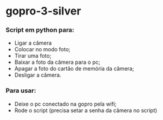 # gopro-3-silver

### Script em python para:
- Ligar a câmera
- Colocar no modo foto;
- Tirar uma foto;
- Baixar a foto da câmera para o pc;
- Apagar a foto do cartão de memória da câmera;
- Desligar a câmera.

### Para usar:
- Deixe o pc conectado na gopro pela wifi;
- Rode o script (precisa setar a senha da câmera no script)
